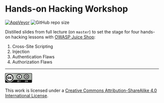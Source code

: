 # Hands-on Hacking Workshop

[![AppVeyor](https://img.shields.io/appveyor/ci/bkimminich/it-security-lecture)](https://ci.appveyor.com/project/bkimminich/it-security-lecture)
![GitHub repo size](https://img.shields.io/github/repo-size/bkimminich/it-security-lecture)

Distilled slides from full lecture (on `master`) to set the stage for
four hands-on hacking lessons with [OWASP Juice Shop](https://owasp-juice.shop):

1. Cross-Site Scripting
2. Injection
3. Authentication Flaws
4. Authorization Flaws

----

[![CC BY SA 4.0](cc_by-sa_4.0.png)](https://creativecommons.org/licenses/by-sa/4.0/)

This work is licensed under a
[Creative Commons Attribution-ShareAlike 4.0 International License](https://creativecommons.org/licenses/by-sa/4.0/).
